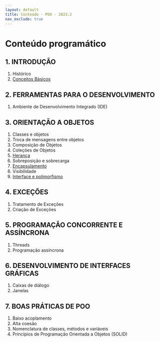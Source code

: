 ```yaml
---
layout: default
title: Conteúdo - POO - 2023.2
nav_exclude: true
---
```


# Conteúdo programático

## 1. INTRODUÇÃO

1. Histórico
2. [Conceitos Básicos](/content/poo/superior/conteudo/0-conceitos-basicos.html)

## 2. FERRAMENTAS PARA O DESENVOLVIMENTO

1. Ambiente de Desenvolvimento Integrado (IDE)

## 3. ORIENTAÇÃO A OBJETOS

1. Classes e objetos
2. Troca de mensagens entre objetos
3. Composição de Objetos
4. Coleções de Objetos
5. [Herança](/content/poo/superior/conteudo/heranca.html)
6. Sobreposição e sobrecarga
7. [Encapsulamento](/content/poo/superior/conteudo/encapsulamento.html)
8. Visibilidade
9. [Interface e polimorfismo](/content/poo/superior/conteudo/polimorfismo.html)

## 4. EXCEÇÕES

1. Tratamento de Exceções
2. Criação de Exceções

## 5. PROGRAMAÇÃO CONCORRENTE E ASSÍNCRONA

1. Threads
2. Programação assíncrona

## 6. DESENVOLVIMENTO DE INTERFACES GRÁFICAS

1. Caixas de diálogo
2. Janelas

## 7. BOAS PRÁTICAS DE POO

1. Baixo acoplamento
2. Alta coesão
3. Nomenclatura de classes, métodos e variáveis
4. Princípios de Programação Orientada a Objetos (SOLID)
